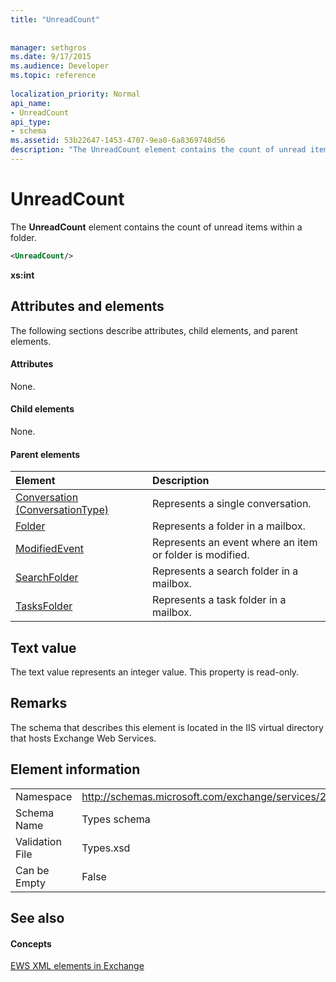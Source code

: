 ```yaml
---
title: "UnreadCount"
 
 
manager: sethgros
ms.date: 9/17/2015
ms.audience: Developer
ms.topic: reference
 
localization_priority: Normal
api_name:
- UnreadCount
api_type:
- schema
ms.assetid: 53b22647-1453-4707-9ea0-6a8369748d56
description: "The UnreadCount element contains the count of unread items within a folder."
---
```


# UnreadCount

The **UnreadCount** element contains the count of unread items within a folder. 
  
```XML
<UnreadCount/>
```

 **xs:int**
## Attributes and elements

The following sections describe attributes, child elements, and parent elements.
  
#### Attributes

None.
  
#### Child elements

None.
  
#### Parent elements

|**Element**|**Description**|
|:-----|:-----|
|[Conversation (ConversationType)](conversation-conversationtype.md) <br/> |Represents a single conversation.  <br/> |
|[Folder](folder.md) <br/> |Represents a folder in a mailbox.  <br/> |
|[ModifiedEvent](modifiedevent.md) <br/> |Represents an event where an item or folder is modified.  <br/> |
|[SearchFolder](searchfolder.md) <br/> |Represents a search folder in a mailbox.  <br/> |
|[TasksFolder](tasksfolder.md) <br/> |Represents a task folder in a mailbox.  <br/> |
   
## Text value

The text value represents an integer value. This property is read-only.
  
## Remarks

The schema that describes this element is located in the IIS virtual directory that hosts Exchange Web Services.
  
## Element information

|||
|:-----|:-----|
|Namespace  <br/> |http://schemas.microsoft.com/exchange/services/2006/types  <br/> |
|Schema Name  <br/> |Types schema  <br/> |
|Validation File  <br/> |Types.xsd  <br/> |
|Can be Empty  <br/> |False  <br/> |
   
## See also

#### Concepts

[EWS XML elements in Exchange](ews-xml-elements-in-exchange.md)

